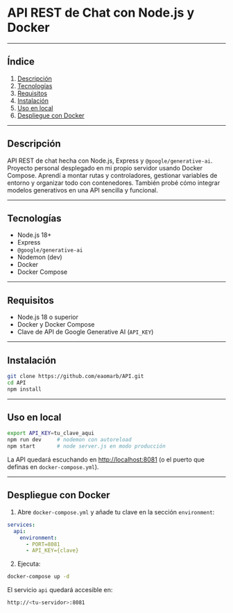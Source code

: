 # API REST de Chat con Node.js y Docker

---

## Índice  
1. [Descripción](#descripción)  
2. [Tecnologías](#tecnologías)  
3. [Requisitos](#requisitos)  
4. [Instalación](#instalación)  
5. [Uso en local](#uso-en-local)  
6. [Despliegue con Docker](#despliegue-con-docker)

---

## Descripción  
API REST de chat hecha con Node.js, Express y `@google/generative-ai`.  
Proyecto personal desplegado en mi propio servidor usando Docker Compose. Aprendí a montar rutas y controladores, gestionar variables de entorno y organizar todo con contenedores. También probé cómo integrar modelos generativos en una API sencilla y funcional.

---

## Tecnologías  
- Node.js 18+  
- Express  
- `@google/generative-ai`  
- Nodemon (dev)  
- Docker  
- Docker Compose

---

## Requisitos  
- Node.js 18 o superior  
- Docker y Docker Compose  
- Clave de API de Google Generative AI (`API_KEY`)

---

## Instalación

```bash
git clone https://github.com/eaomarb/API.git
cd API
npm install
```

---

## Uso en local

```bash
export API_KEY=tu_clave_aqui
npm run dev     # nodemon con autoreload
npm start       # node server.js en modo producción
```

La API quedará escuchando en [http://localhost:8081](http://localhost:8081) (o el puerto que definas en `docker-compose.yml`).

---

## Despliegue con Docker

1. Abre `docker-compose.yml` y añade tu clave en la sección `environment`:

```yaml
services:
  api:
    environment:
      - PORT=8081
      - API_KEY={clave}
```

2. Ejecuta:

```bash
docker-compose up -d
```

El servicio `api` quedará accesible en:  
```bash
http://<tu-servidor>:8081
```
